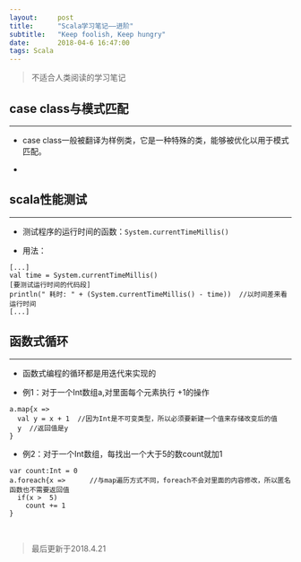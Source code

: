 ```yaml
---
layout:     post
title:      "Scala学习笔记——进阶"
subtitle:   "Keep foolish, Keep hungry"
date:       2018-04-6 16:47:00
tags: Scala
---
```


>不适合人类阅读的学习笔记

## case class与模式匹配
---
- case class一般被翻译为样例类，它是一种特殊的类，能够被优化以用于模式匹配。

-

## scala性能测试
---
- 测试程序的运行时间的函数：`System.currentTimeMillis()`

- 用法：
```
[...]
val time = System.currentTimeMillis()
[要测试运行时间的代码段]
println(" 耗时: " + (System.currentTimeMillis() - time))  //以时间差来看运行时间
[...]
```

## 函数式循环
---

- 函数式编程的循环都是用迭代来实现的

- 例1：对于一个Int数组a,对里面每个元素执行 +1的操作
```
a.map{x =>
  val y = x + 1  //因为Int是不可变类型，所以必须要新建一个值来存储改变后的值
  y  //返回值是y
}
```

- 例2：对于一个Int数组，每找出一个大于5的数count就加1
```
var count:Int = 0
a.foreach{x =>      //与map遍历方式不同，foreach不会对里面的内容修改，所以匿名函数也不需要返回值
  if(x >  5)
    count += 1
}
```



<br>

>最后更新于2018.4.21
